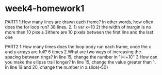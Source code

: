 # week4-homework1
PART1
1.How many lines are drawn each frame? In other words, how often does the for loop run? 38 lines.
2. 1) var x=10 2) the width of margin is no more than 10 pixels 3)there are 10 pixels between the first line and the last one


PART2
1.How many times does the loop body run each frame, once the x and y arrays are full?  6 times
2.What are two ways of increasing the spacing between rings? In line 15, change the number in "i=i+10" 
3.How can you make the ellipse trail longer? In line 15, change the value greater than 1. In line 19 and 20,  change the number in x.slice(-50)
